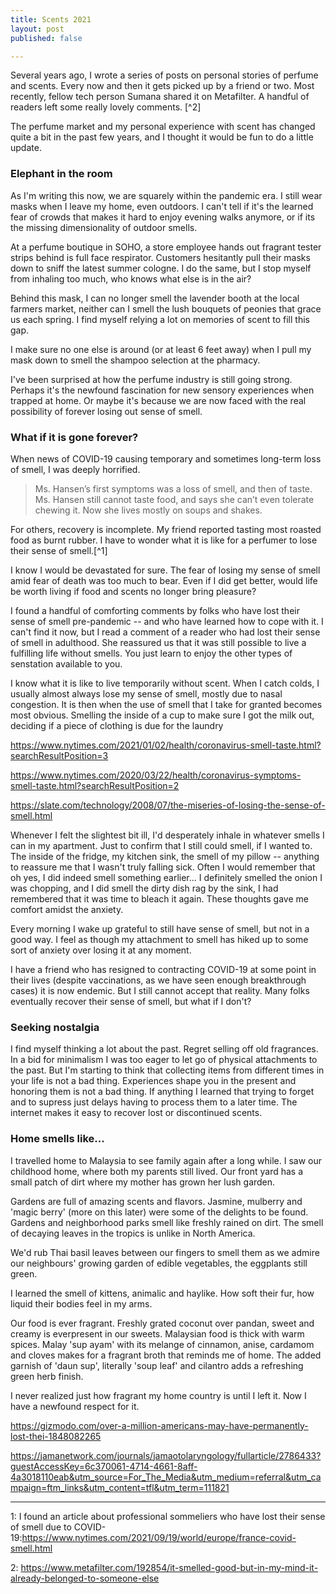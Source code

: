 ```yaml
---
title: Scents 2021
layout: post
published: false

---
```

 
Several years ago, I wrote a series of posts on personal stories of perfume and scents. Every now and then it gets picked up by a friend or two. Most recently, fellow tech person Sumana shared it on Metafilter. A handful of readers left some really lovely comments. [^2]

The perfume market and my personal experience with scent has changed quite a bit in the past few years, and I thought it would be fun to do a little update.

### Elephant in the room
As I'm writing this now, we are squarely within the pandemic era. I still wear masks when I leave my home, even outdoors. I can't tell if it's the learned fear of crowds that makes it hard to enjoy evening walks anymore, or if its the missing dimensionality of outdoor smells. 

At a perfume boutique in SOHO, a store employee hands out fragrant tester strips behind is full face respirator. Customers hesitantly pull their masks down to sniff the latest summer cologne. I do the same, but I stop myself from inhaling too much, who knows what else is in the air?

Behind this mask, I can no longer smell the lavender booth at the local farmers market, neither can I smell the lush bouquets of peonies that grace us each spring. I find myself relying a lot on memories of scent to fill this gap.

I make sure no one else is around (or at least 6 feet away) when I pull my mask down to smell the shampoo selection at the pharmacy.

I've been surprised at how the perfume industry is still going strong. Perhaps it's the newfound fascination for new sensory experiences when trapped at home. Or maybe it's because we are now faced with the real possibility of forever losing out sense of smell.

### What if it is gone forever?
When news of COVID-19 causing temporary and sometimes long-term loss of smell, I was deeply horrified.

> Ms. Hansen’s first symptoms was a loss of smell, and then of taste. Ms. Hansen still cannot taste food, and says she can’t even tolerate chewing it. Now she lives mostly on soups and shakes.

For others, recovery is incomplete. My friend reported tasting most roasted food as burnt rubber. I have to wonder what it is like for a perfumer to lose their sense of smell.[^1]

I know I would be devastated for sure. The fear of losing my sense of smell amid fear of death was too much to bear. Even if I did get better, would life be worth living if food and scents no longer bring pleasure?

I found a handful of comforting comments by folks who have lost their sense of smell pre-pandemic -- and who have learned how to cope with it. I can't find it now, but I read a comment of a reader who had lost their sense of smell in adulthood. She reassured us that it was still possible to live a fulfilling life without smells. You just learn to enjoy the other types of senstation available to you.

I know what it is like to live temporarily without scent. When I catch colds, I usually almost always lose my sense of smell, mostly due to nasal congestion. It is then when the use of smell that I take for granted becomes most obvious. Smelling the inside of a cup to make sure I got the milk out, deciding if a piece of clothing is due for the laundry


https://www.nytimes.com/2021/01/02/health/coronavirus-smell-taste.html?searchResultPosition=3

https://www.nytimes.com/2020/03/22/health/coronavirus-symptoms-smell-taste.html?searchResultPosition=2


https://slate.com/technology/2008/07/the-miseries-of-losing-the-sense-of-smell.html

Whenever I felt the slightest bit ill, I'd desperately inhale in whatever smells I can in my apartment. Just to confirm that I still could smell, if I wanted to. The inside of the fridge, my kitchen sink, the smell of my pillow -- anything to reassure me that I wasn't truly falling sick. Often I would remember that oh yes, I did indeed smell something earlier... I definitely smelled the onion I was chopping, and I did smell the dirty dish rag by the sink, I had remembered that it was time to bleach it again. These thoughts gave me comfort amidst the anxiety.

Every morning I wake up grateful to still have sense of smell, but not in a good way. I feel as though my attachment to smell has hiked up to some sort of anxiety over losing it at any moment.

I have a friend who has resigned to contracting COVID-19 at some point in their lives (despite vaccinations, as we have seen enough breakthrough cases) it is now endemic. But I still cannot accept that reality. Many folks eventually recover their sense of smell, but what if I don't?

### Seeking nostalgia
I find myself thinking a lot about the past. Regret selling off old fragrances. In a bid for minimalism I was too eager to let go of physical attachments to the past. But I'm starting to think that collecting items from different times in your life is not a bad thing. Experiences shape you in the present and honoring them is not a bad thing. If anything I learned that trying to forget and to supress just delays having to process them to a later time. The internet makes it easy to recover lost or discontinued scents.


### Home smells like...

I travelled home to Malaysia to see family again after a long while. I saw our childhood home, where both my parents still lived. Our front yard has a small patch of dirt where my mother has grown her lush garden.

Gardens are full of amazing scents and flavors. Jasmine, mulberry and 'magic berry' (more on this later) were some of the delights to be found. Gardens and neighborhood parks smell like freshly rained on dirt. The smell of decaying leaves in the tropics is unlike in North America.

We'd rub Thai basil leaves between our fingers to smell them as we admire our neighbours' growing garden of edible vegetables, the eggplants still green.

I learned the smell of kittens, animalic and haylike. How soft their fur, how liquid their bodies feel in my arms.

Our food is ever fragrant. Freshly grated coconut over pandan, sweet and creamy is everpresent in our sweets. Malaysian food is thick with warm spices. Malay 'sup ayam' with its melange of cinnamon, anise, cardamom and cloves makes for a fragrant broth that reminds me of home. The added garnish of 'daun sup', literally 'soup leaf' and cilantro adds a refreshing green herb finish.

I never realized just how fragrant my home country is until I left it. Now I have a newfound respect for it.


https://gizmodo.com/over-a-million-americans-may-have-permanently-lost-thei-1848082265

https://jamanetwork.com/journals/jamaotolaryngology/fullarticle/2786433?guestAccessKey=6c370061-4714-4661-8aff-4a3018110eab&utm_source=For_The_Media&utm_medium=referral&utm_campaign=ftm_links&utm_content=tfl&utm_term=111821


----

1: I found an article about professional sommeliers who have lost their sense of smell due to COVID-19:https://www.nytimes.com/2021/09/19/world/europe/france-covid-smell.html

2: https://www.metafilter.com/192854/it-smelled-good-but-in-my-mind-it-already-belonged-to-someone-else